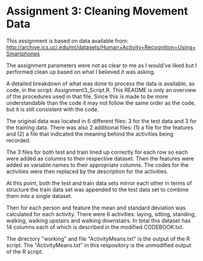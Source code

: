 # Assignment 3: Cleaning Movement Data

This assignment is based on data available from:
http://archive.ics.uci.edu/ml/datasets/Human+Activity+Recognition+Using+Smartphones

The assignment parameters were not as clear to me as I would've liked but
I performed clean up based on what I believed it was asking.

A detailed breakdown of what was done to process the data is available, as code,
in the script: Assignment3_Script.R.  This README is only an overview of the
procedures used in that file.  Since this is made to be more understandable than
the code it may not follow the same order as the code, but it is still consistent with the code.

The original data was located in 6 different files: 3 for the test data 
and 3 for the training data.  There was also 2 additional files: (1) a
file for the features and (2) a file that indicated the meaning behind
the activities being recorded.  

The 3 files for both test and train lined up correctly for each row so each were
added as columns to their respective dataset.  Then the features were added as
variable names to their appropriate columns.  The codes for the activities 
were then replaced by the description for the activities.

At this point, both the test and train data sets mirror each other in terms of structure
the train data set was appended to the test data set to combine them into
a single dataset. 

Then for each person and feature the mean and standard deviation was 
calculated for each activity.  There were 6 activities: laying, sitting,
standing, walking, walking upstairs and walking downstairs.  In total this 
dataset has 14 columns each of which is described in the modified CODEBOOK.txt.

The directory "working" and file "ActivityMeans.txt" is the output of the 
R script.  The "ActivityMeans.txt" in this respository is the unmodified
output of the R script.

 
